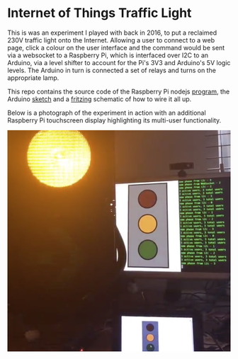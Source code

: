# Internet of Things Traffic Light

This is was an experiment I played with back in 2016, to put a reclaimed 230V traffic light onto the Internet. Allowing a user to connect to a web page, click a colour on the user interface and the command would be sent via a websocket to a Raspberry Pi, which is interfaced over I2C to an Arduino, via a level shifter to account for the Pi's 3V3 and  Arduino's 5V logic levels. The Arduino in turn is connected a set of relays and turns on the appropriate lamp.

This repo contains the source code of the Raspberry Pi nodejs [program](rpi/server.js), the Arduino [sketch](arduino/trafficLight/trafficLight.ino) and a [fritzing](http://fritzing.org/home/) schematic of how to wire it all up.

Below is a photograph of the experiment in action with an additional Raspberry Pi touchscreen display highlighting its multi-user functionality.

![demo](resources/images/demo.png)
